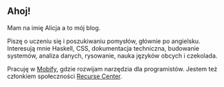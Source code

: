## Ahoj!

Mam na imię Alicja a to mój blog.

Piszę o uczeniu się i poszukiwaniu pomysłów, głównie po angielsku. Interesują mnie
Haskell, CSS, dokumentacja techniczna, budowanie systemów, analiza danych, rysowanie,
nauka języków obcych i czekolada.

Pracuję w <a href="https://www.mobify.com/">Mobify</a>, gdzie rozwijam narzędzia dla
programistów. Jestem też członkiem społeczności
<a href="https://www.recurse.com/scout/click?t=f02b0374c676201ec7719debf8701438">Recurse Center</a>.
